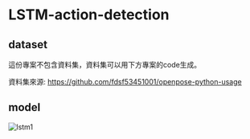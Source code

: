 # LSTM-action-detection

## dataset

這份專案不包含資料集，資料集可以用下方專案的code生成。

資料集來源: https://github.com/fdsf53451001/openpose-python-usage 

## model

![lstm1](https://user-images.githubusercontent.com/35889113/171348774-babcbaf0-d92a-4f74-a680-0779037eaaeb.png)
